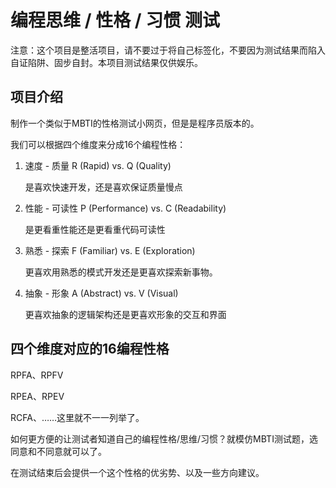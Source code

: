 # 编程思维 / 性格 / 习惯 测试

注意：这个项目是整活项目，请不要过于将自己标签化，不要因为测试结果而陷入自证陷阱、固步自封。本项目测试结果仅供娱乐。

## 项目介绍

制作一个类似于MBTI的性格测试小网页，但是是程序员版本的。

我们可以根据四个维度来分成16个编程性格：

1. 速度 - 质量  R (Rapid) vs. Q (Quality)

   是喜欢快速开发，还是喜欢保证质量慢点

   

2. 性能 - 可读性  P (Performance) vs. C (Readability)

   是更看重性能还是更看重代码可读性

   

3. 熟悉 - 探索  F (Familiar) vs. E (Exploration)

   更喜欢用熟悉的模式开发还是更喜欢探索新事物。

   

4. 抽象 - 形象  A (Abstract) vs. V (Visual)

   更喜欢抽象的逻辑架构还是更喜欢形象的交互和界面

## 四个维度对应的16编程性格

RPFA、RPFV

RPEA、RPEV

RCFA、……这里就不一一列举了。

如何更方便的让测试者知道自己的编程性格/思维/习惯？就模仿MBTI测试题，选同意和不同意就可以了。

在测试结束后会提供一个这个性格的优劣势、以及一些方向建议。